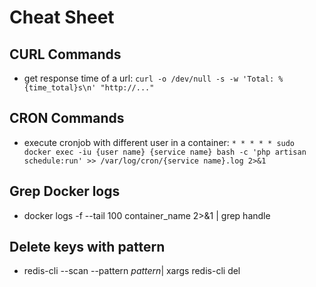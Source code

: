 # Cheat Sheet

## CURL Commands
- get response time of a url: `curl -o /dev/null -s -w 'Total: %{time_total}s\n' "http://..."`

## CRON Commands

- execute cronjob with different user in a container: `* * * * * sudo docker exec -iu {user name} {service name} bash -c 'php artisan schedule:run' >> /var/log/cron/{service name}.log 2>&1`

## Grep Docker logs
- docker logs -f --tail 100 container_name 2>&1 | grep handle


## Delete keys with pattern
- redis-cli --scan --pattern *pattern*| xargs redis-cli del

